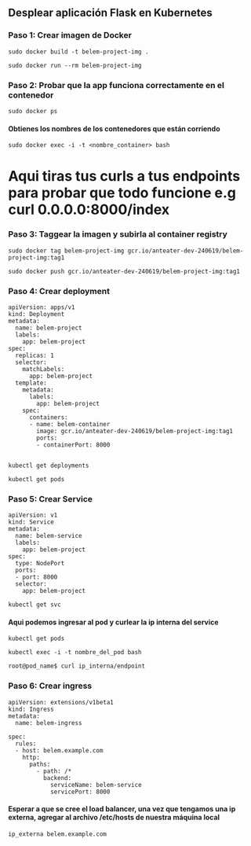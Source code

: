 ## Desplear aplicación Flask en Kubernetes
### Paso 1: Crear imagen de Docker
```
sudo docker build -t belem-project-img . 
```

```
sudo docker run --rm belem-project-img
```

### Paso 2: Probar que la app funciona correctamente en el contenedor
```
sudo docker ps
```
#### Obtienes los nombres de los contenedores que están corriendo
```
sudo docker exec -i -t <nombre_container> bash
```
# Aqui tiras tus curls a tus endpoints para probar que todo funcione e.g curl 0.0.0.0:8000/index

### Paso 3: Taggear la imagen y subirla al container registry
```
sudo docker tag belem-project-img gcr.io/anteater-dev-240619/belem-project-img:tag1
```
```
sudo docker push gcr.io/anteater-dev-240619/belem-project-img:tag1
```
### Paso 4: Crear deployment
```
apiVersion: apps/v1
kind: Deployment
metadata:
  name: belem-project
  labels:
    app: belem-project
spec:
  replicas: 1
  selector:
    matchLabels:
      app: belem-project
  template:
    metadata:
      labels:
        app: belem-project
    spec:
      containers:
      - name: belem-container
        image: gcr.io/anteater-dev-240619/belem-project-img:tag1
        ports:
        - containerPort: 8000
```

``` kubectl apply -f deployment.yaml
```

```
kubectl get deployments
```

```
kubectl get pods
```

### Paso 5: Crear Service
```
apiVersion: v1
kind: Service
metadata:
  name: belem-service
  labels:
    app: belem-project
spec:
  type: NodePort
  ports:
  - port: 8000
  selector:
    app: belem-project
```

```
kubectl get svc
```
#### Aqui podemos ingresar al pod y curlear la ip interna del service
```
kubectl get pods
```

``` 
kubectl exec -i -t nombre_del_pod bash
``` 

```
root@pod_name$ curl ip_interna/endpoint
```

### Paso 6: Crear ingress
```
apiVersion: extensions/v1beta1
kind: Ingress
metadata:
  name: belem-ingress

spec:
  rules:
  - host: belem.example.com
    http:
      paths:
        - path: /*
          backend:
            serviceName: belem-service
            servicePort: 8000
```

#### Esperar a que se cree el load balancer, una vez que tengamos una ip externa, agregar al archivo /etc/hosts de nuestra máquina local

```
ip_externa belem.example.com
```